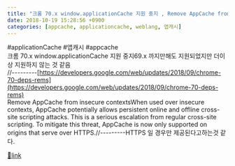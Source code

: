```yaml
---
title: "크롬 70.x window.applicationCache 지원 중지 , Remove AppCache from insecure contexts"
date: 2018-10-19 15:28:56 +0900
categories: [appcache, applicationcache, weblang, 앱캐시]
---
```


#applicationCache #앱캐시 #appcache  
크롬 70.x window.applicationCache 지원 중지69.x 까지만해도 지원되었지만 더이상 지원하지 않는 것 같음  
//---------[https://developers.google.com/web/updates/2018/09/chrome-70-deps-rems](https://developers.google.com/web/updates/2018/09/chrome-70-deps-rems)  
Remove AppCache from insecure contextsWhen used over insecure contexts, AppCache potentially allows persistent online and offline cross-site scripting attacks. This is a serious escalation from regular cross-site scripting.  &#xD;
To mitigate this threat, AppCache is now only supported on origins that serve over HTTPS.//---------HTTPS 일 경우만 제공된다고하는것 같다.


[🔗link](http://www.mins01.com/mh/tech/read/1208)
